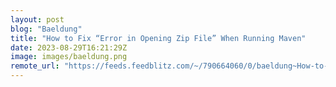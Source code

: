 ```yaml
---
layout: post
blog: "Baeldung"
title: "How to Fix “Error in Opening Zip File” When Running Maven"
date: 2023-08-29T16:21:29Z
image: images/baeldung.png
remote_url: "https://feeds.feedblitz.com/~/790664060/0/baeldung~How-to-Fix-%e2%80%9cError-in-Opening-Zip-File%e2%80%9d-When-Running-Maven"
---
```

